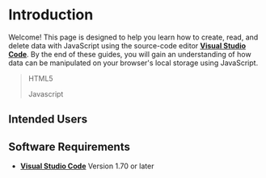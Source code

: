 # Introduction

Welcome! This page is designed to help you learn how to create, read, and delete data with JavaScript using the source-code editor [**Visual Studio Code**](https://code.visualstudio.com/). By the end of these guides, you will gain an understanding of how data can be manipulated on your browser's local storage using JavaScript.

> HTML5
>
> Javascript

## Intended Users

## Software Requirements

- [**Visual Studio Code**](https://code.visualstudio.com/download) Version 1.70 or later
